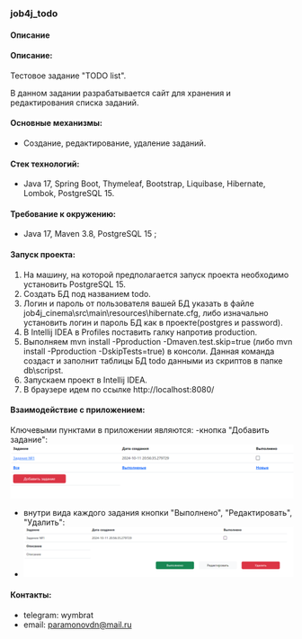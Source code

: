 ### job4j_todo

#### Описание

#### Описание:

Тестовое задание "TODO list".

В данном задании разрабатывается сайт для хранения и редактирования списка заданий.

#### Основные механизмы:

- Создание, редактирование, удаление заданий.

#### Стек технологий:

- Java 17, Spring Boot, Thymeleaf, Bootstrap, Liquibase, Hibernate, Lombok, PostgreSQL 15.

#### Требование к окружению:

- Java 17, Maven 3.8, PostgreSQL 15 ;

#### Запуск проекта:
1. На машину, на которой предполагается запуск проекта необходимо установить PostgreSQL 15.
2. Создать БД под названием todo.
3. Логин и пароль от пользователя вашей БД указать в файле job4j_cinema\src\main\resources\hibernate.cfg, либо изначально установить логин и пароль БД как в проекте(postgres и password).
4. В Intellij IDEA в Profiles поставить галку напротив production.
5. Выполняем mvn install -Pproduction -Dmaven.test.skip=true (либо mvn install -Pproduction -DskipTests=true) в консоли. Данная команда создаст и заполнит таблицы БД todo данными из скриптов в папке db\scripst.
6. Запускаем проект в Intellij IDEA.
7. В браузере идем по ссылке http://localhost:8080/

#### Взаимодействие с приложением:

Ключевыми пунктами в приложении являются: 
-кнопка "Добавить задание":
![img.png](img.png)
- внутри вида каждого задания кнопки "Выполнено", "Редактировать", "Удалить":
- ![img_1.png](img_1.png)

#### Контакты:
- telegram: wymbrat
- email: paramonovdn@mail.ru




